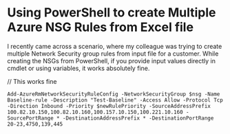 # Using PowerShell to create Multiple Azure NSG Rules from Excel file 


I recently came across a scenario, where my colleague was trying to create multiple Network Security group rules from input file for a customer.  While creating the NSGs from PowerShell, if you provide input values directly in cmdlet or using variables, it works absolutely fine. 


// This works fine

    Add-AzureRmNetworkSecurityRuleConfig -NetworkSecurityGroup $nsg -Name Baseline-rule -Description "Test-Baseline" -Access Allow -Protocol Tcp -Direction Inbound -Priority $newRulePriority -SourceAddressPrefix 100.82.10.150,100.82.10.160,100.157.10.150,100.221.10.160 -SourcePortRange * -DestinationAddressPrefix * -DestinationPortRange 20-23,4750,139,445



  
 






  
 






